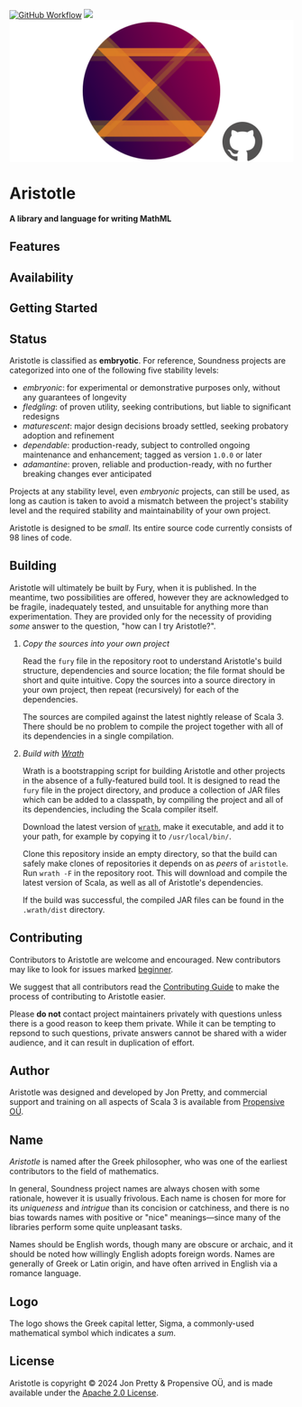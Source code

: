 [<img alt="GitHub Workflow" src="https://img.shields.io/github/actions/workflow/status/propensive/aristotle/main.yml?style=for-the-badge" height="24">](https://github.com/propensive/aristotle/actions)
[<img src="https://img.shields.io/discord/633198088311537684?color=8899f7&label=DISCORD&style=for-the-badge" height="24">](https://discord.com/invite/MBUrkTgMnA)
<img src="/doc/images/github.png" valign="middle">

# Aristotle

__A library and language for writing MathML__



## Features



## Availability



## Getting Started



## Status

Aristotle is classified as __embryotic__. For reference, Soundness projects are
categorized into one of the following five stability levels:

- _embryonic_: for experimental or demonstrative purposes only, without any guarantees of longevity
- _fledgling_: of proven utility, seeking contributions, but liable to significant redesigns
- _maturescent_: major design decisions broady settled, seeking probatory adoption and refinement
- _dependable_: production-ready, subject to controlled ongoing maintenance and enhancement; tagged as version `1.0.0` or later
- _adamantine_: proven, reliable and production-ready, with no further breaking changes ever anticipated

Projects at any stability level, even _embryonic_ projects, can still be used,
as long as caution is taken to avoid a mismatch between the project's stability
level and the required stability and maintainability of your own project.

Aristotle is designed to be _small_. Its entire source code currently consists
of 98 lines of code.

## Building

Aristotle will ultimately be built by Fury, when it is published. In the
meantime, two possibilities are offered, however they are acknowledged to be
fragile, inadequately tested, and unsuitable for anything more than
experimentation. They are provided only for the necessity of providing _some_
answer to the question, "how can I try Aristotle?".

1. *Copy the sources into your own project*
   
   Read the `fury` file in the repository root to understand Aristotle's build
   structure, dependencies and source location; the file format should be short
   and quite intuitive. Copy the sources into a source directory in your own
   project, then repeat (recursively) for each of the dependencies.

   The sources are compiled against the latest nightly release of Scala 3.
   There should be no problem to compile the project together with all of its
   dependencies in a single compilation.

2. *Build with [Wrath](https://github.com/propensive/wrath/)*

   Wrath is a bootstrapping script for building Aristotle and other projects in
   the absence of a fully-featured build tool. It is designed to read the `fury`
   file in the project directory, and produce a collection of JAR files which can
   be added to a classpath, by compiling the project and all of its dependencies,
   including the Scala compiler itself.
   
   Download the latest version of
   [`wrath`](https://github.com/propensive/wrath/releases/latest), make it
   executable, and add it to your path, for example by copying it to
   `/usr/local/bin/`.

   Clone this repository inside an empty directory, so that the build can
   safely make clones of repositories it depends on as _peers_ of `aristotle`.
   Run `wrath -F` in the repository root. This will download and compile the
   latest version of Scala, as well as all of Aristotle's dependencies.

   If the build was successful, the compiled JAR files can be found in the
   `.wrath/dist` directory.

## Contributing

Contributors to Aristotle are welcome and encouraged. New contributors may like
to look for issues marked
[beginner](https://github.com/propensive/aristotle/labels/beginner).

We suggest that all contributors read the [Contributing
Guide](/contributing.md) to make the process of contributing to Aristotle
easier.

Please __do not__ contact project maintainers privately with questions unless
there is a good reason to keep them private. While it can be tempting to
repsond to such questions, private answers cannot be shared with a wider
audience, and it can result in duplication of effort.

## Author

Aristotle was designed and developed by Jon Pretty, and commercial support and
training on all aspects of Scala 3 is available from [Propensive
O&Uuml;](https://propensive.com/).



## Name

_Aristotle_ is named after the Greek philosopher, who was one of the earliest
contributors to the field of mathematics.

In general, Soundness project names are always chosen with some rationale,
however it is usually frivolous. Each name is chosen for more for its
_uniqueness_ and _intrigue_ than its concision or catchiness, and there is no
bias towards names with positive or "nice" meanings—since many of the libraries
perform some quite unpleasant tasks.

Names should be English words, though many are obscure or archaic, and it
should be noted how willingly English adopts foreign words. Names are generally
of Greek or Latin origin, and have often arrived in English via a romance
language.

## Logo

The logo shows the Greek capital letter, Sigma, a commonly-used mathematical
symbol which indicates a _sum_.

## License

Aristotle is copyright &copy; 2024 Jon Pretty & Propensive O&Uuml;, and
is made available under the [Apache 2.0 License](/license.md).


